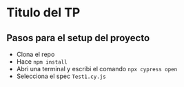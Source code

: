 # Titulo del TP

## Pasos para el setup del proyecto

- Clona el repo
- Hace `npm install`
- Abri una terminal y escribi el comando `npx cypress open`
- Selecciona el spec `Test1.cy.js`
